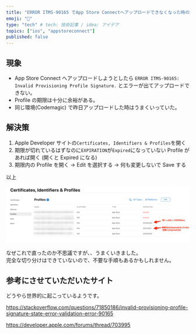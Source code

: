 ```yaml
---
title: "ERROR ITMS-90165 でApp Store Connectへアップロードできなくなった時の解決方法"
emoji: "🍎"
type: "tech" # tech: 技術記事 / idea: アイデア
topics: ["ios", "appstoreconnect"]
published: false
---
```


## 現象

- App Store Connect へアップロードしようとしたら `ERROR ITMS-90165: Invalid Provisioning Profile Signature.` とエラーが出てアップロードできない。
- Profile の期限は十分に余裕がある。
- 同じ環境(Codemagic) で昨日アップロードした時はうまくいっていた。

## 解決策

1. Apple Developer サイトの`Certificates, Identifiers & Profiles`を開く
2. 期限が切れているはずなのに`EXPIRATION`が`Expired`になっていない Profile があれば開く (開くと Expired になる)
3. 期限内の Profile を開く -> Edit を選択する -> 何も変更しないで Save する

以上

![](/images/50061e6288d2ae/certificate_apple.png)

なぜこれで直ったのか不思議ですが、、うまくいきました。  
完全な切り分けはできていないので、不要な手順もあるかもしれません。

## 参考にさせていただいたサイト

どうやら世界的に起こっているようです。

https://stackoverflow.com/questions/71850186/invalid-provisioning-profile-signature-state-error-validation-error-90165

https://developer.apple.com/forums/thread/703995
